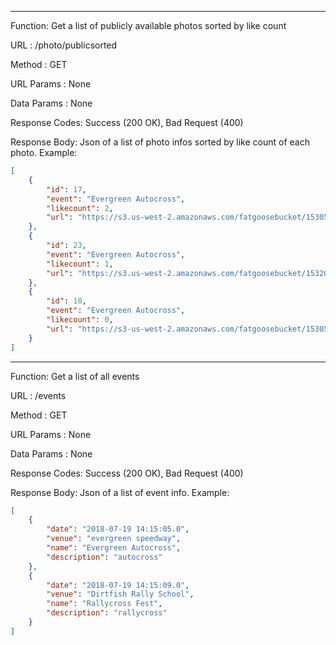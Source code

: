 --------------------------------------------------------------------------------------------------------------
Function: Get a list of publicly available photos sorted by like count

URL : /photo/publicsorted 

Method : GET

URL Params :  None 

Data Params : None 

Response Codes: Success (200 OK), Bad Request (400)

Response Body: Json of a list of photo infos sorted by like count of each photo. Example:

```json
[
	{
		"id": 17,
		"event": "Evergreen Autocross",
		"likecount": 2,
		"url": "https://s3.us-west-2.amazonaws.com/fatgoosebucket/1530557380985-11026025_922257457808118_6754770859746471693_n.jpg"
	},
	{
		"id": 23,
		"event": "Evergreen Autocross",
		"likecount": 1,
		"url": "https://s3.us-west-2.amazonaws.com/fatgoosebucket/1532034864487-10382173_814846368586351_6044081325129694464_n.jpg"
	},
	{
		"id": 18,
		"event": "Evergreen Autocross",
		"likecount": 0,
		"url": "https://s3-us-west-2.amazonaws.com/fatgoosebucket/1530557415115-WX20180607-152526.png"
	}
]
```

--------------------------------------------------------------------------------------------------------------
Function: Get a list of all events 

URL : /events 

Method : GET

URL Params :  None 

Data Params : None 

Response Codes: Success (200 OK), Bad Request (400)

Response Body: Json of a list of event info. Example:

```json
[
	{
		"date": "2018-07-19 14:15:05.0",
		"venue": "evergreen speedway",
		"name": "Evergreen Autocross",
		"description": "autocross"
	},
	{
		"date": "2018-07-19 14:15:09.0",
		"venue": "Dirtfish Rally School",
		"name": "Rallycross Fest",
		"description": "rallycross"
	}
]
```
